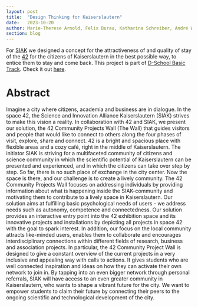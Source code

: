 ```yaml
---
layout: post
title:  "Design Thinking for Kaiserslautern"
date:   2023-10-20
author: Marie-Therese Arnold, Felix Burau, Katharina Schreiber, André Wiesner, Till Wenke
section: blog
---
```

For [SIAK](https://www.siak-kl.com/) we designed a concept for the attractiveness of and quality of stay of the [42](https://42kaiserslautern.de/) for the citizens of Kaiserslautern in the best possible way, to entice them to stay and come back. This project is part of [D-School Basic Track](https://hpi.de/en/school-of-design-thinking/for-students/basic-track.html). Check it out [here](https://raw.githubusercontent.com/tillwenke/tillwenke.github.io/main/_posts/assets/design_thinking_siak_42_compressed.pdf).

# Abstract

Imagine a city where citizens, academia and business are in dialogue. In the space 42, the Science and Innovation Alliance Kaiserslautern (SIAK) strives to make this vision a reality. In collaboration with 42 and SIAK, we present our solution, the 42 Community Projects Wall (The Wall) that guides visitors and people that would like to connect to others along the four phases of visit, explore, share and connect. 42 is a bright and spacious place with flexible areas and a cozy café, right in the middle of Kaiserslautern. The initiator SIAK is striving for a multifaceted community of citizens and science community in which the scientific potential of Kaiserslautern can be presented and experienced, and in which the citizens can take over step by step. So far, there is no such place of exchange in the city center. Now the space is there, and our challenge is to create a lively community. The 42 Community Projects Wall focuses on addressing individuals by providing information about what is happening inside the SIAK-community and motivating them to contribute to a lively space in Kaiserslautern. Our solution aims at fulfilling basic psychological needs of users - we address needs such as autonomy, competence and connectedness. Our solution provides an interactive entry point into the 42 exhibition space and its innovative projects and installations by depicting all projects in space 42 with the goal to spark interest. In addition, our focus on the local community attracts like-minded users, enables them to collaborate and encourages interdisciplinary connections within different fields of research, business and association projects. In particular, the 42 Community Project Wall is designed to give a constant overview of the current projects in a very inclusive and appealing way with calls to actions. It gives students who are well connected inspiration and ideas on how they can activate their own network to join in. By tapping into an even bigger network through personal referrals, SIAK will have access to an even greater community in Kaiserslautern, who wants to shape a vibrant future for the city. We want to empower students to claim their future by connecting their peers to the ongoing scientific and technological development of the city.
